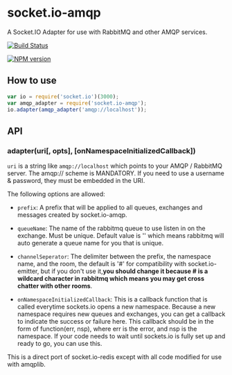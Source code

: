 # socket.io-amqp

A Socket.IO Adapter for use with RabbitMQ and other AMQP services.

[![Build Status](https://travis-ci.org/sensibill/socket.io-amqp.svg)](https://travis-ci.org/sensibill/socket.io-amqp)


[![NPM version](https://badge.fury.io/js/socket.io-amqp.svg)](http://badge.fury.io/js/socket.io-amqp)

## How to use

```js
var io = require('socket.io')(3000);
var amqp_adapter = require('socket.io-amqp');
io.adapter(amqp_adapter('amqp://localhost'));
```
## API

### adapter(uri[, opts], [onNamespaceInitializedCallback])

`uri` is a string like `amqp://localhost` which points to your AMQP / RabbitMQ server.
The amqp:// scheme is MANDATORY. If you need to use a username & password, they must
be embedded in the URI.

The following options are allowed:

- `prefix`: A prefix that will be applied to all queues, exchanges and messages created by socket.io-amqp.

- `queueName`: The name of the rabbitmq queue to use listen in on the exchange. Must be unique. Default value is '' which means rabbitmq will auto generate a queue name for you that is unique.

- `channelSeperator`: The delimiter between the prefix, the namespace name, and the room, the default is '#' for compatibility with socket.io-emitter, but if you don't use it,**you should change it because # is a wildcard character in rabbitmq which means you may get cross chatter with other rooms**.

- `onNamespaceInitializedCallback`: This is a callback function that is called everytime sockets.io opens a new namespace. Because a new namespace requires new queues and exchanges, you can get a callback to indicate the success or failure here. This callback should be in the form of function(err, nsp), where err is the error, and nsp is the namespace. If your code needs to wait until sockets.io is fully set up and ready to go, you can use this.


This is a direct port of socket.io-redis except with all code modified for use with amqplib.

